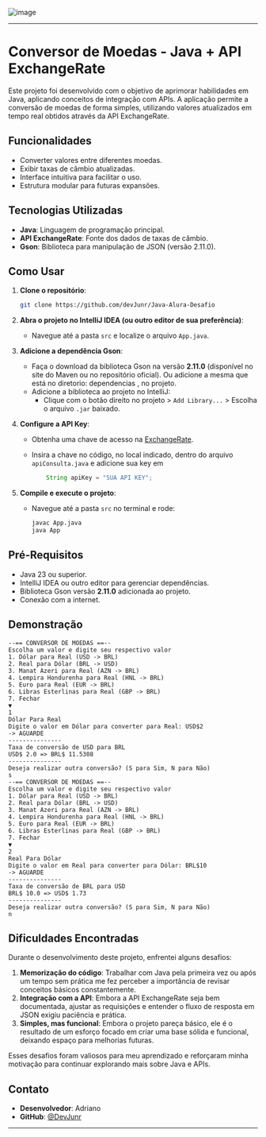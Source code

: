 ![image](https://github.com/user-attachments/assets/e024ca4a-ea11-4dd2-a0b9-c45b787245ee)

---

# **Conversor de Moedas - Java + API ExchangeRate**

Este projeto foi desenvolvido com o objetivo de aprimorar habilidades em Java, aplicando conceitos de integração com APIs. A aplicação permite a conversão de moedas de forma simples, utilizando valores atualizados em tempo real obtidos através da API ExchangeRate.

## **Funcionalidades**  

- Converter valores entre diferentes moedas.  
- Exibir taxas de câmbio atualizadas.  
- Interface intuitiva para facilitar o uso.  
- Estrutura modular para futuras expansões.  

## **Tecnologias Utilizadas**  

- **Java**: Linguagem de programação principal.  
- **API ExchangeRate**: Fonte dos dados de taxas de câmbio.  
- **Gson**: Biblioteca para manipulação de JSON (versão 2.11.0).  

## **Como Usar**  

1. **Clone o repositório**:  

   ```bash  
   git clone https://github.com/devJunr/Java-Alura-Desafio
   ```

2. **Abra o projeto no IntelliJ IDEA (ou outro editor de sua preferência)**:  

   - Navegue até a pasta `src` e localize o arquivo `App.java`.  

3. **Adicione a dependência Gson**:  

   - Faça o download da biblioteca Gson na versão **2.11.0** (disponível no site do Maven ou no repositório oficial). Ou adicione a mesma que está no diretorio: dependencias , no projeto.  
   - Adicione a biblioteca ao projeto no IntelliJ:  
     - Clique com o botão direito no projeto > `Add Library...` > Escolha o arquivo `.jar` baixado.

4. **Configure a API Key**:  

   - Obtenha uma chave de acesso na [ExchangeRate](https://www.exchangerate-api.com).  

   - Insira a chave no código, no local indicado, dentro do arquivo `apiConsulta.java` e adicione sua key em 

     ```java
         String apiKey = "SUA API KEY";
     ```

5. **Compile e execute o projeto**:  

   - Navegue até a pasta `src` no terminal e rode:  

     ```bash  
     javac App.java  
     java App  
     ```

## **Pré-Requisitos**  

- Java 23 ou superior.  
- IntelliJ IDEA ou outro editor para gerenciar dependências.  
- Biblioteca Gson versão **2.11.0** adicionada ao projeto.  
- Conexão com a internet.  

## **Demonstração**  

```  
--== CONVERSOR DE MOEDAS ==--  
Escolha um valor e digite seu respectivo valor  
1. Dólar para Real (USD -> BRL)  
2. Real para Dólar (BRL -> USD)  
3. Manat Azeri para Real (AZN -> BRL)  
4. Lempira Hondurenha para Real (HNL -> BRL)  
5. Euro para Real (EUR -> BRL)  
6. Libras Esterlinas para Real (GBP -> BRL)  
7. Fechar  
▼  
1  
Dólar Para Real  
Digite o valor em Dólar para converter para Real: USD$2  
-> AGUARDE  
​---------------  
Taxa de conversão de USD para BRL  
USD$ 2.0 => BRL$ 11.5308  
​---------------  
Deseja realizar outra conversão? (S para Sim, N para Não)  
s  
--== CONVERSOR DE MOEDAS ==--  
Escolha um valor e digite seu respectivo valor  
1. Dólar para Real (USD -> BRL)  
2. Real para Dólar (BRL -> USD)  
3. Manat Azeri para Real (AZN -> BRL)  
4. Lempira Hondurenha para Real (HNL -> BRL)  
5. Euro para Real (EUR -> BRL)  
6. Libras Esterlinas para Real (GBP -> BRL)  
7. Fechar  
▼  
2  
Real Para Dólar  
Digite o valor em Real para converter para Dólar: BRL$10  
-> AGUARDE  
​---------------  
Taxa de conversão de BRL para USD  
BRL$ 10.0 => USD$ 1.73  
​---------------  
Deseja realizar outra conversão? (S para Sim, N para Não)  
n  
```

## **Dificuldades Encontradas**  

Durante o desenvolvimento deste projeto, enfrentei alguns desafios:  
1. **Memorização do código**: Trabalhar com Java pela primeira vez ou após um tempo sem prática me fez perceber a importância de revisar conceitos básicos constantemente.  
2. **Integração com a API**: Embora a API ExchangeRate seja bem documentada, ajustar as requisições e entender o fluxo de resposta em JSON exigiu paciência e prática.  
3. **Simples, mas funcional**: Embora o projeto pareça básico, ele é o resultado de um esforço focado em criar uma base sólida e funcional, deixando espaço para melhorias futuras.  

Esses desafios foram valiosos para meu aprendizado e reforçaram minha motivação para continuar explorando mais sobre Java e APIs.  



## **Contato**  

- **Desenvolvedor**: Adriano  
- **GitHub**: [@DevJunr](https://github.com/devjunr)  

---


